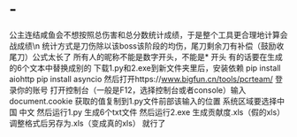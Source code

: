 # -
公主连结咸鱼会不想按照总伤害和总分数统计成绩，于是整个工具更合理地计算会战成绩\n
统计方式是刀伤除以该boss该阶段的均伤，尾刀剩余刀有补偿（鼓励收尾刀）公式太长了
所有人的昵称不能是数字开头，不能是* 开头 有的话要在生成的6个文本中替换成别的
下载1.py和2.exe到新文件夹里后，安装依赖
pip install aiohttp
pip install asyncio
然后打开https://www.bigfun.cn/tools/pcrteam/ 登录你的账号
打开控制台（一般是F12，选择控制台或者console）输入 document.cookie
获取的值复制到1.py文件前部该输入的位置
系统区域要选择中国 中文
然后运行1.py
生成6个txt文件
然后运行2.exe 
生成贡献度.xls（假的xls）
调整格式后另存为.xls（变成真的xls）
就行了
